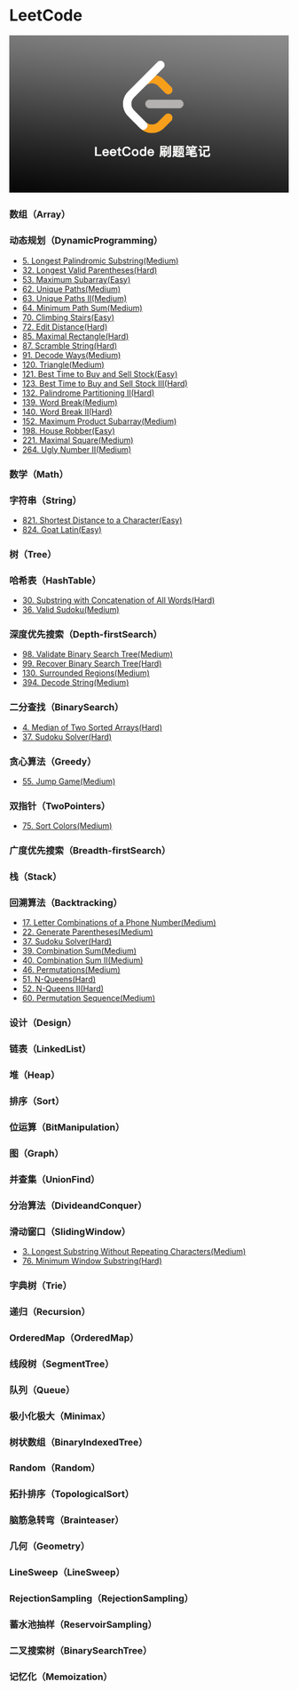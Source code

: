 # LeetCode

![leetcode.jpeg](./static-file/leetcode.png)
### 数组（Array）
### 动态规划（DynamicProgramming）
- [5. Longest Palindromic Substring(Medium)](./problems/dynamic-programming/5.%20Longest%20Palindromic%20Substring(Medium).md)
- [32. Longest Valid Parentheses(Hard)](./problems/dynamic-programming/32.%20Longest%20Valid%20Parentheses(Hard).md)
- [53. Maximum Subarray(Easy)](./problems/dynamic-programming/53.%20Maximum%20Subarray(Easy).md)
- [62. Unique Paths(Medium)](./problems/dynamic-programming/62.%20Unique%20Paths(Medium).md)
- [63. Unique Paths II(Medium)](./problems/dynamic-programming/63.%20Unique%20Paths%20II(Medium).md)
- [64. Minimum Path Sum(Medium)](./problems/dynamic-programming/64.%20Minimum%20Path%20Sum(Medium).md)
- [70. Climbing Stairs(Easy)](./problems/dynamic-programming/70.%20Climbing%20Stairs(Easy).md)
- [72. Edit Distance(Hard)](./problems/dynamic-programming/72.%20Edit%20Distance(Hard).md)
- [85. Maximal Rectangle(Hard)](./problems/dynamic-programming/85.%20Maximal%20Rectangle(Hard).md)
- [87. Scramble String(Hard)](./problems/dynamic-programming/87.%20Scramble%20String(Hard).md)
- [91. Decode Ways(Medium)](./problems/dynamic-programming/91.%20Decode%20Ways(Medium).md)
- [120. Triangle(Medium)](./problems/dynamic-programming/120.%20Triangle(Medium).md)
- [121. Best Time to Buy and Sell Stock(Easy)](./problems/dynamic-programming/121.%20Best%20Time%20to%20Buy%20and%20Sell%20Stock(Easy).md)
- [123. Best Time to Buy and Sell Stock III(Hard)](./problems/dynamic-programming/123.%20Best%20Time%20to%20Buy%20and%20Sell%20Stock%20III(Hard).md)
- [132. Palindrome Partitioning II(Hard)](./problems/dynamic-programming/132.%20Palindrome%20Partitioning%20II(Hard).md)
- [139. Word Break(Medium)](./problems/dynamic-programming/139.%20Word%20Break(Medium).md)
- [140. Word Break II(Hard)](./problems/dynamic-programming/140.%20Word%20Break%20II(Hard).md)
- [152. Maximum Product Subarray(Medium)](./problems/dynamic-programming/152.%20Maximum%20Product%20Subarray(Medium).md)
- [198. House Robber(Easy)](./problems/dynamic-programming/198.%20House%20Robber(Easy).md)
- [221. Maximal Square(Medium)](./problems/dynamic-programming/221.%20Maximal%20Square(Medium).md)
- [264. Ugly Number II(Medium)](./problems/dynamic-programming/264.%20Ugly%20Number%20II(Medium).md)
### 数学（Math）
### 字符串（String）
- [821. Shortest Distance to a Character(Easy)](./problems/string/821.%20Shortest%20Distance%20to%20a%20Character(Easy).md)
- [824. Goat Latin(Easy)](./problems/string/824.%20Goat%20Latin(Easy).md)
### 树（Tree）
### 哈希表（HashTable）
- [30. Substring with Concatenation of All Words(Hard)](./problems/hash-table/30.%20Substring%20with%20Concatenation%20of%20All%20Words(Hard).md)
- [36. Valid Sudoku(Medium)](./problems/hash-table/36.%20Valid%20Sudoku(Medium).md)
### 深度优先搜索（Depth-firstSearch）
- [98. Validate Binary Search Tree(Medium)](./problems/depth-first-search/98.%20Validate%20Binary%20Search%20Tree(Medium).md)
- [99. Recover Binary Search Tree(Hard)](./problems/depth-first-search/99.%20Recover%20Binary%20Search%20Tree(Hard).md)
- [130. Surrounded Regions(Medium)](./problems/depth-first-search/130.%20Surrounded%20Regions(Medium).md)
- [394. Decode String(Medium)](./problems/depth-first-search/394.%20Decode%20String(Medium).md)
### 二分查找（BinarySearch）
- [4. Median of Two Sorted Arrays(Hard)](./problems/binary-search/4.%20Median%20of%20Two%20Sorted%20Arrays(Hard).md)
- [37. Sudoku Solver(Hard)](./problems/binary-search/37.%20Sudoku%20Solver(Hard).md)
### 贪心算法（Greedy）
- [55. Jump Game(Medium)](./problems/greedy/55.%20Jump%20Game(Medium).md)
### 双指针（TwoPointers）
- [75. Sort Colors(Medium)](./problems/two-pointers/75.%20Sort%20Colors(Medium).md)
### 广度优先搜索（Breadth-firstSearch）
### 栈（Stack）
### 回溯算法（Backtracking）
- [17. Letter Combinations of a Phone Number(Medium)](./problems/backtracking/17.%20Letter%20Combinations%20of%20a%20Phone%20Number(Medium).md)
- [22. Generate Parentheses(Medium)](./problems/backtracking/22.%20Generate%20Parentheses(Medium).md)
- [37. Sudoku Solver(Hard)](./problems/backtracking/37.%20Sudoku%20Solver(Hard).md)
- [39. Combination Sum(Medium)](./problems/backtracking/39.%20Combination%20Sum(Medium).md)
- [40. Combination Sum II(Medium)](./problems/backtracking/40.%20Combination%20Sum%20II(Medium).md)
- [46. Permutations(Medium)](./problems/backtracking/46.%20Permutations(Medium).md)
- [51. N-Queens(Hard)](./problems/backtracking/51.%20N-Queens(Hard).md)
- [52. N-Queens II(Hard)](./problems/backtracking/52.%20N-Queens%20II(Hard).md)
- [60. Permutation Sequence(Medium)](./problems/backtracking/60.%20Permutation%20Sequence(Medium).md)
### 设计（Design）
### 链表（LinkedList）
### 堆（Heap）
### 排序（Sort）
### 位运算（BitManipulation）
### 图（Graph）
### 并查集（UnionFind）
### 分治算法（DivideandConquer）
### 滑动窗口（SlidingWindow）
- [3. Longest Substring Without Repeating Characters(Medium)](./problems/sliding-window/3.%20Longest%20Substring%20Without%20Repeating%20Characters(Medium).md)
- [76. Minimum Window Substring(Hard)](./problems/sliding-window/76.%20Minimum%20Window%20Substring(Hard).md)
### 字典树（Trie）
### 递归（Recursion）
### OrderedMap（OrderedMap）
### 线段树（SegmentTree）
### 队列（Queue）
### 极小化极大（Minimax）
### 树状数组（BinaryIndexedTree）
### Random（Random）
### 拓扑排序（TopologicalSort）
### 脑筋急转弯（Brainteaser）
### 几何（Geometry）
### LineSweep（LineSweep）
### RejectionSampling（RejectionSampling）
### 蓄水池抽样（ReservoirSampling）
### 二叉搜索树（BinarySearchTree）
### 记忆化（Memoization）
### 
